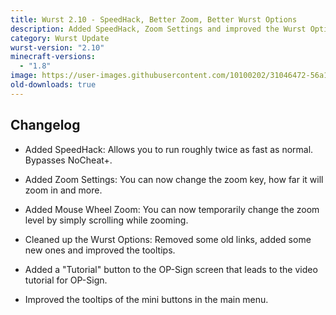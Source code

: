 ```yaml
---
title: Wurst 2.10 - SpeedHack, Better Zoom, Better Wurst Options
description: Added SpeedHack, Zoom Settings and improved the Wurst Options.
category: Wurst Update
wurst-version: "2.10"
minecraft-versions:
  - "1.8"
image: https://user-images.githubusercontent.com/10100202/31046472-56a11ce0-a5f9-11e7-9933-da177d32e40d.jpg
old-downloads: true
---
```

## Changelog

- Added SpeedHack: Allows you to run roughly twice as fast as normal. Bypasses NoCheat+.

- Added Zoom Settings: You can now change the zoom key, how far it will zoom in and more.

- Added Mouse Wheel Zoom: You can now temporarily change the zoom level by simply scrolling while zooming.

- Cleaned up the Wurst Options: Removed some old links, added some new ones and improved the tooltips.

- Added a "Tutorial" button to the OP-Sign screen that leads to the video tutorial for OP-Sign.

- Improved the tooltips of the mini buttons in the main menu.
